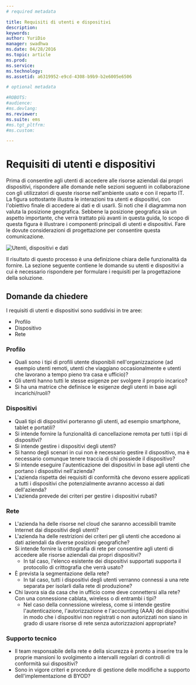 ```yaml
---
# required metadata

title: Requisiti di utenti e dispositivi
description:
keywords:
author: YuriDio
manager: swadhwa
ms.date: 04/28/2016
ms.topic: article
ms.prod:
ms.service:
ms.technology:
ms.assetid: a6319952-e9cd-4308-b9b9-b2e6005e6506

# optional metadata

#ROBOTS:
#audience:
#ms.devlang:
ms.reviewer: 
ms.suite: ems
#ms.tgt_pltfrm:
#ms.custom:

---
```


# Requisiti di utenti e dispositivi

Prima di consentire agli utenti di accedere alle risorse aziendali dai propri dispositivi, rispondere alle domande nelle sezioni seguenti in collaborazione con gli utilizzatori di queste risorse nell'ambiente usato e con il reparto IT. La figura sottostante illustra le interazioni tra utenti e dispositivi, con l'obiettivo finale di accedere ai dati e di usarli. Si noti che il diagramma non valuta la posizione geografica. Sebbene la posizione geografica sia un aspetto importante, che verrà trattato più avanti in questa guida, lo scopo di questa figura è illustrare i componenti principali di utenti e dispositivi. Fare le dovute considerazioni di progettazione per consentire questa comunicazione.

![Utenti, dispositivi e dati](./media/BYOD_Figure2.png)

Il risultato di questo processo è una definizione chiara delle funzionalità da fornire. La sezione seguente contiene le domande su utenti e dispositivi a cui è necessario rispondere per formulare i requisiti per la progettazione della soluzione.

## Domande da chiedere

I requisiti di utenti e dispositivi sono suddivisi in tre aree:

- Profilo
- Dispositivo
- Rete

### Profilo

- Quali sono i tipi di profili utente disponibili nell'organizzazione (ad esempio utenti remoti, utenti che viaggiano occasionalmente e utenti che lavorano a tempo pieno tra casa e ufficio)?
- Gli utenti hanno tutti le stesse esigenze per svolgere il proprio incarico?
- Si ha una matrice che definisce le esigenze degli utenti in base agli incarichi/ruoli?


### Dispositivi

- Quali tipi di dispositivi porteranno gli utenti, ad esempio smartphone, tablet e portatili?
- Si intende fornire la funzionalità di cancellazione remota per tutti i tipi di dispositivi?
- Si intende gestire i dispositivi degli utenti?
- Si hanno degli scenari in cui non è necessario gestire il dispositivo, ma è necessario comunque tenere traccia di chi possiede il dispositivo?
- Si intende eseguire l'autenticazione dei dispositivi in base agli utenti che portano i dispositivi nell'azienda?
- L'azienda rispetta dei requisiti di conformità che devono essere applicati a tutti i dispositivi che potenzialmente avranno accesso ai dati dell'azienda?
- L'azienda prevede dei criteri per gestire i dispositivi rubati?

### Rete

- L'azienda ha delle risorse nel cloud che saranno accessibili tramite Internet dai dispositivi degli utenti?
- L'azienda ha delle restrizioni dei criteri per gli utenti che accedono ai dati aziendali da diverse posizioni geografiche?
- Si intende fornire la crittografia di rete per consentire agli utenti di accedere alle risorse aziendali dai propri dispositivi?
    - In tal caso, l'elenco esistente dei dispositivi supportati supporta il protocollo di crittografia che verrà usato?
- È prevista la segmentazione della rete?
    - In tal caso, tutti i dispositivi degli utenti verranno connessi a una rete separata per isolarli dalla rete di produzione?
- Chi lavora sia da casa che in ufficio come deve connettersi alla rete? Con una connessione cablata, wireless o di entrambi i tipi?
    - Nel caso della connessione wireless, come si intende gestire l'autenticazione, l'autorizzazione e l'accounting (AAA) dei dispositivi in modo che i dispositivi non registrati o non autorizzati non siano in grado di usare risorse di rete senza autorizzazioni appropriate?

### Supporto tecnico
- Il team responsabile della rete e della sicurezza è pronto a inserire tra le proprie mansioni lo svolgimento a intervalli regolari di controlli di conformità sui dispositivi?
- Sono in vigore criteri e procedure di gestione delle modifiche a supporto dell'implementazione di BYOD?



<!--HONumber=May16_HO1-->


